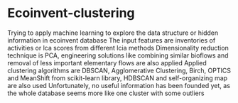 # Ecoinvent-clustering
Trying to apply machine learning to explore the data structure or hidden information in ecoinvent database
The input features are inventories of activities or lca scores from different lcia methods
Dimensionality reduction technique is PCA, engineering solutions like combining similar bioflows and removal of less important elementary flows are also applied
Applied clustering algorithms are DBSCAN, Agglomerative Clustering, Birch, OPTICS and MeanShift from scikit-learn library, HDBSCAN and self-organizing map are also used
Unfortunately, no useful information has been founded yet, as the whole database seems more like one cluster with some outliers
